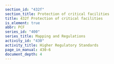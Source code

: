 ```yaml
---
section_id: "432f"
section_title: Protection of critical facilities
title: 432f Protection of critical facilities
is_element: true
abbr: PCF
series_id: "400"
series_title: Mapping and Regulations
activity_id: "430"
activity_title: Higher Regulatory Standards
page_in_manual: 430-6
document_depth: 4
---
```

